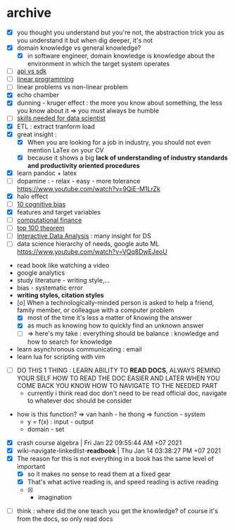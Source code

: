 # archive
* [X] you thought you understand but you're not, the abstraction trick you as you understand it but when dig deeper, it's not
* [X] domain knowledge vs general knowledge?
    * [X] in software engineer, domain knowledge is knowledge about the environment in which the target system operates 
* [ ] [api vs sdk](https://nordicapis.com/what-is-the-difference-between-an-api-and-an-sdk/)
* [ ] [linear programming](https://en.wikipedia.org/wiki/Linear_programming)
* [ ] linear problems vs non-linear problem
* [X] echo chamber
* [X] dunning - kruger effect : the more you know about something, the less you know about it => you must always be humble
* [ ] [skills needed for data scientist](https://www.youtube.com/watch?v=em8nBc-zRaM)
* [X] ETL : extract tranform load
* [X] great insight :
    * [X] When you are looking for a job in industry, you should not even mention LaTex on your CV
    * [X] because it shows a big __lack of understanding of industry standards and productivity oriented procedures__
* [X] learn pandoc + latex
* [ ] dopamine : - relax - easy - more tolerance https://www.youtube.com/watch?v=9QiE-M1LrZk 
* [X] halo effect
* [ ] [10 cognitive bias](https://www.verywellmind.com/cognitive-biases-distort-thinking-2794763)
* [X] features and target variables
* [ ] [computational finance](https://en.wikipedia.org/wiki/Computational_finance)
* [ ] [top 100 theorem](http://pirate.shu.edu/~kahlnath/Top100.html)
* [ ] [Interactive Data Analysis](https://www.youtube.com/watch?v=hsfWtPH2kDg) : many insight for DS
* [ ] data science hierarchy of needs, google auto ML https://www.youtube.com/watch?v=VQq8DwEJeoU
* read book like watching a video
* google analytics
* study literature - writing style,...
* bias - systematic error
* __writing styles, citation styles__
* [o] When a technologically-minded person is asked to help a friend, family member, or colleague with a computer problem
    * [X] most of the time it's less a matter of knowing the answer
    * [X] as much as knowing how to quickly find an unknown answer
    * [ ] => here's my take : everything should be balance : knowledge and how to search for knowledge
* learn asynchronous communicating : email
* learn lua for scripting with vim
* [ ] DO THIS 1 THING : LEARN ABILITY TO __READ DOCS__, ALWAYS REMIND YOUR SELF HOW TO READ THE DOC EASIER AND LATER WHEN YOU COME BACK YOU KNOW HOW TO NAVIGATE TO THE NEEDED PART
    * currently i think read doc don't need to be read official doc, navigate to whatever doc should be consider
* how is this function? => van hanh - he thong => function - system
    * y = f(x) : input - output
    * domain - set
* [X] crash course algebra | Fri Jan 22 09:55:44 AM +07 2021
* [X] wiki-navigate-linkedlist-**readbook** | Thu Jan 14 03:38:27 PM +07 2021
* [X] The reason for this is not everything in a book has the same level of important
    * [X] so it makes no sense to read them at a fixed gear
    * [X] That's what active reading is, and speed reading is active reading
    * [X] + imagination
- [ ] think : where did the one teach you get the knowledge? of course it's from the docs, so only read docs
